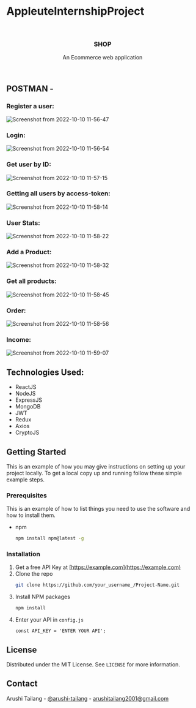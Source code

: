 # AppleuteInternshipProject
<br />
<p align="center">
  <h3 align="center">SHOP</h3>

  <p align="center">
    An Ecommerce web application
    <br />
    </p>
</p>
<br />



<!-- ABOUT THE PROJECT -->
## POSTMAN - 

  
  ### Register a user:
![Screenshot from 2022-10-10 11-56-47](https://user-images.githubusercontent.com/75250092/194809006-81899ea8-24c8-4f51-a0ca-2ebf1cbd80d6.png)
### Login:
![Screenshot from 2022-10-10 11-56-54](https://user-images.githubusercontent.com/75250092/194809130-2f839725-96e2-4076-aac6-ea028c35b960.png)
### Get user by ID:
![Screenshot from 2022-10-10 11-57-15](https://user-images.githubusercontent.com/75250092/194809226-776ac697-6703-4b99-bfce-365da52f4366.png)
### Getting all users by access-token:
![Screenshot from 2022-10-10 11-58-14](https://user-images.githubusercontent.com/75250092/194809307-711fba4e-7520-411b-a05e-07e8b1e7d80c.png)

### User Stats:
![Screenshot from 2022-10-10 11-58-22](https://user-images.githubusercontent.com/75250092/194809377-d33931b6-ab45-456c-a588-26e1cd1ce392.png)

### Add a Product:
![Screenshot from 2022-10-10 11-58-32](https://user-images.githubusercontent.com/75250092/194809450-d5401386-7f2c-459d-9ebb-79bf616cfd00.png)
### Get all products:
![Screenshot from 2022-10-10 11-58-45](https://user-images.githubusercontent.com/75250092/194809526-3df25e54-b6fd-4625-9947-5b9fe9135734.png)
### Order:
![Screenshot from 2022-10-10 11-58-56](https://user-images.githubusercontent.com/75250092/194809590-99190f60-e36c-41c2-9a97-78c054c3d68d.png)
### Income:
![Screenshot from 2022-10-10 11-59-07](https://user-images.githubusercontent.com/75250092/194809644-63afb0ae-f0f2-4bb5-bdd6-85b5787e46fd.png)



## Technologies Used:


- ReactJS
- NodeJS
- ExpressJS
- MongoDB
- JWT
- Redux
- Axios
- CryptoJS





<!-- GETTING STARTED -->
## Getting Started

This is an example of how you may give instructions on setting up your project locally.
To get a local copy up and running follow these simple example steps.

### Prerequisites

This is an example of how to list things you need to use the software and how to install them.
* npm
  ```sh
  npm install npm@latest -g
  ```

### Installation

1. Get a free API Key at [https://example.com](https://example.com)
2. Clone the repo
   ```sh
   git clone https://github.com/your_username_/Project-Name.git
   ```
3. Install NPM packages
   ```sh
   npm install
   ```
4. Enter your API in `config.js`
   ```JS
   const API_KEY = 'ENTER YOUR API';
   ```




## License

Distributed under the MIT License. See `LICENSE` for more information.



<!-- CONTACT -->
## Contact

Arushi Tailang - [@arushi-tailang](https://www.linkedin.com/in/arushi-tailang-1a23001b0/) - arushitailang2001@gmail.com












